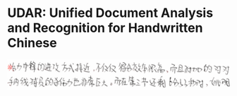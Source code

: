 # UDAR: Unified Document Analysis and Recognition for Handwritten Chinese

![](./images/C015-P16_03_line.gif)